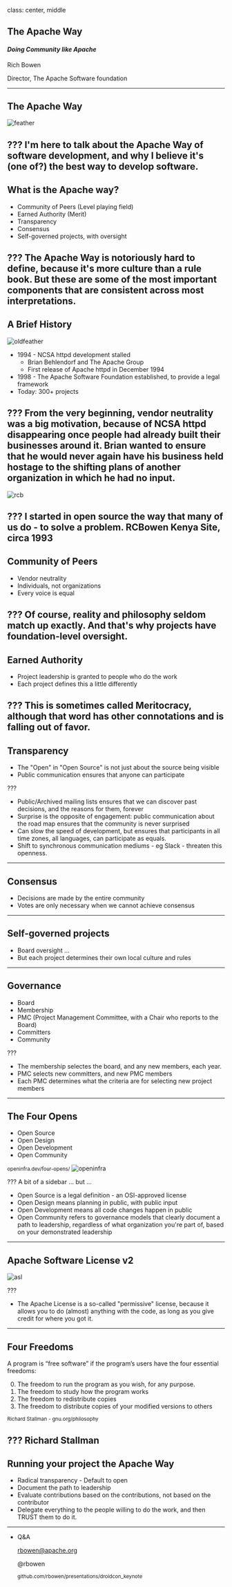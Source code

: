class: center, middle
## The Apache Way

#### *Doing Community like Apache*

Rich Bowen

Director, The Apache Software foundation

---
## The Apache Way
![feather](images/feather.png)

???
I'm here to talk about the Apache Way of software development, and why I
believe it's (one of?) the best way to develop software.
---
## What is the Apache way?
* Community of Peers (Level playing field)
* Earned Authority (Merit)
* Transparency
* Consensus
* Self-governed projects, with oversight

???
The Apache Way is notoriously hard to define, because it's more culture
than a rule book. But these are some of the most important components
that are consistent across most interpretations.
---
## A Brief History
![oldfeather](images/oldfeather.png)

* 1994 - NCSA httpd development stalled
    * Brian Behlendorf and The Apache Group
    * First release of Apache httpd in December 1994
* 1998 - The Apache Software Foundation established, to provide a legal framework
* Today: 300+ projects

???
From the very beginning, vendor neutrality was a big motivation,
because of NCSA httpd disappearing once people had already built their
businesses around it. Brian wanted to ensure that he would never again
have his business held hostage to the shifting plans of another
organization in which he had no input.
---
![rcb](images/rcb_kenya.png)

???
I started in open source the way that many of us do - to solve a
problem. RCBowen Kenya Site, circa 1993
---
## Community of Peers
* Vendor neutrality
* Individuals, not organizations
* Every voice is equal

???
Of course, reality and philosophy seldom match up exactly. And that's
why projects have foundation-level oversight.
---
## Earned Authority
* Project leadership is granted to people who do the work
* Each project defines this a little differently

???
This is sometimes called Meritocracy, although that word has other 
connotations and is falling out of favor.
---
## Transparency
* The "Open" in "Open Source" is not just about the source being visible
* Public communication ensures that anyone can participate

???
* Public/Archived mailing lists ensures that we can discover past decisions, and the reasons for them, forever
* Surprise is the opposite of engagement: public communication about the road map ensures that the community is never surprised
* Can slow the speed of development, but ensures that participants in all time zones, all languages, can participate as equals.
* Shift to synchronous communication mediums - eg Slack - threaten this openness.
---
## Consensus
* Decisions are made by the entire community
* Votes are only necessary when we cannot achieve consensus
---
## Self-governed projects
* Board oversight ...
* But each project determines their own local culture and rules
---
## Governance
* Board
* Membership
* PMC (Project Management Committee, with a Chair who reports to the Board)
* Committers
* Community

???
* The membership selectes the board, and any new members, each year.
* PMC selects new committers, and new PMC members
* Each PMC determines what the criteria are for selecting new project members
---
## The Four Opens
* Open Source
* Open Design
* Open Development
* Open Community

<small>openinfra.dev/four-opens/</small>
![openinfra](images/openinfra.png)

???
A bit of a sidebar ... but ... 

* Open Source is a legal definition - an OSI-approved license
* Open Design means planning in public, with public input
* Open Development means all code changes happen in public
* Open Community refers to governance models that clearly document a path to leadership, regardless of what organization you're part of, based on your demonstrated leadership
---
## Apache Software License v2
![asl](images/aslv2.png)

???
* The Apache License is a so-called "permissive" license, because it allows you to do (almost) anything with the code, as long as you give credit for where you got it.
---
## Four Freedoms

A program is “free software” if the program’s users have the four essential freedoms:

0. The freedom to run the program as you wish, for any purpose.
1. The freedom to study how the program works
2. The freedom to redistribute copies
3. The freedom to distribute copies of your modified versions to others

<small>Richard Stallman - gnu.org/philosophy</small>

???
Richard Stallman
---
## Running your project the Apache Way
* Radical transparency - Default to open
* Document the path to leadership
* Evaluate contributions based on the contributions, not based on the contributor
* Delegate everything to the people willing to do the work, and then TRUST them to do it.
---
* Q&A

    rbowen@apache.org

    @rbowen

    <small>github.com/rbowen/presentations/droidcon_keynote</small>




